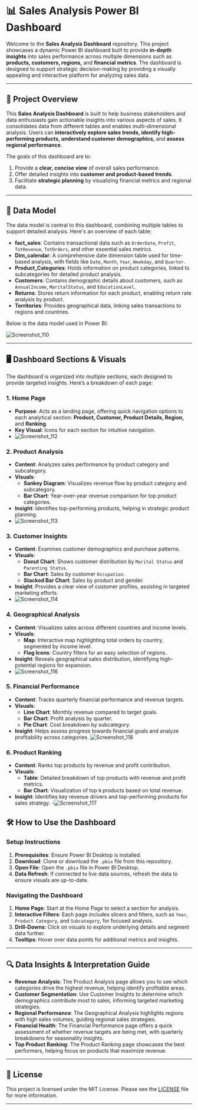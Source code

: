 # 📊 Sales Analysis Power BI Dashboard

Welcome to the **Sales Analysis Dashboard** repository. This project showcases a dynamic Power BI dashboard built to provide **in-depth insights** into sales performance across multiple dimensions such as **products, customers, regions,** and **financial metrics**. The dashboard is designed to support strategic decision-making by providing a visually appealing and interactive platform for analyzing sales data.

---

## 🚀 Project Overview

This **Sales Analysis Dashboard** is built to help business stakeholders and data enthusiasts gain actionable insights into various aspects of sales. It consolidates data from different tables and enables multi-dimensional analysis. Users can **interactively explore sales trends, identify high-performing products, understand customer demographics,** and **assess regional performance**.

The goals of this dashboard are to:
1. Provide a **clear, concise view** of overall sales performance.
2. Offer detailed insights into **customer and product-based trends**.
3. Facilitate **strategic planning** by visualizing financial metrics and regional data.

---

## 📐 Data Model

The data model is central to this dashboard, combining multiple tables to support detailed analysis. Here's an overview of each table:

- **fact_sales**: Contains transactional data such as `OrderDate`, `Profit`, `TotRevenue`, `TotOrders`, and other essential sales metrics.
- **Dim_calendar**: A comprehensive date dimension table used for time-based analysis, with fields like `Date`, `Month`, `Year`, `Weekday`, and `Quarter`.
- **Product_Categories**: Holds information on product categories, linked to subcategories for detailed product analysis.
- **Customers**: Contains demographic details about customers, such as `AnnualIncome`, `MaritalStatus`, and `EducationLevel`.
- **Returns**: Stores return information for each product, enabling return rate analysis by product.
- **Territories**: Provides geographical data, linking sales transactions to regions and countries.

Below is the data model used in Power BI:

![Screenshot_110](https://github.com/user-attachments/assets/280c8a70-aaf7-4e9e-8538-b02b4f5d3d57)

---

## 🖥️ Dashboard Sections & Visuals

The dashboard is organized into multiple sections, each designed to provide targeted insights. Here’s a breakdown of each page:

### 1. Home Page
   - **Purpose**: Acts as a landing page, offering quick navigation options to each analytical section: **Product, Customer, Product Details, Region,** and **Ranking**.
   - **Key Visual**: Icons for each section for intuitive navigation.
   - ![Screenshot_112](https://github.com/user-attachments/assets/8373e7fc-5fbe-461d-b1a9-165472725baf)


### 2. Product Analysis
   - **Content**: Analyzes sales performance by product category and subcategory.
   - **Visuals**: 
     - **Sankey Diagram**: Visualizes revenue flow by product category and subcategory.
     - **Bar Chart**: Year-over-year revenue comparison for top product categories.
   - **Insight**: Identifies top-performing products, helping in strategic product planning.
   - ![Screenshot_113](https://github.com/user-attachments/assets/267ba407-7c91-4724-a269-7f05fbee1b9c)


### 3. Customer Insights
   - **Content**: Examines customer demographics and purchase patterns.
   - **Visuals**:
     - **Donut Chart**: Shows customer distribution by `Marital Status` and `Parenting Status`.
     - **Bar Chart**: Sales by customer `Occupation`.
     - **Stacked Bar Chart**: Sales by product and gender.
   - **Insight**: Provides a clear view of customer profiles, assisting in targeted marketing efforts.
   - ![Screenshot_114](https://github.com/user-attachments/assets/b66ec163-bf82-4f94-bb0c-4d5cabcf312f)

### 4. Geographical Analysis
   - **Content**: Visualizes sales across different countries and income levels.
   - **Visuals**:
     - **Map**: Interactive map highlighting total orders by country, segmented by income level.
     - **Flag Icons**: Country filters for an easy selection of regions.
   - **Insight**: Reveals geographical sales distribution, identifying high-potential regions for expansion.
   - ![Screenshot_116](https://github.com/user-attachments/assets/586e4ac6-9cc5-43da-9f8a-2cde4fc2d8fc)


### 5. Financial Performance
   - **Content**: Tracks quarterly financial performance and revenue targets.
   - **Visuals**:
     - **Line Chart**: Monthly revenue compared to target goals.
     - **Bar Chart**: Profit analysis by quarter.
     - **Pie Chart**: Cost breakdown by subcategory.
   - **Insight**: Helps assess progress towards financial goals and analyze profitability across categories.
![Screenshot_118](https://github.com/user-attachments/assets/900ba465-354f-41f6-a073-b7719299c58a)

### 6. Product Ranking
   - **Content**: Ranks top products by revenue and profit contribution.
   - **Visuals**:
     - **Table**: Detailed breakdown of top products with revenue and profit metrics.
     - **Bar Chart**: Visualization of top `N` products based on total revenue.
   - **Insight**: Identifies key revenue drivers and top-performing products for sales strategy.
   -![Screenshot_117](https://github.com/user-attachments/assets/c6efedd5-bddd-4edf-853d-33665bb1d34c)
   ## 🛠️ How to Use the Dashboard

### Setup Instructions
1. **Prerequisites**: Ensure Power BI Desktop is installed.
2. **Download**: Clone or download the `.pbix` file from this repository.
3. **Open File**: Open the `.pbix` file in Power BI Desktop.
4. **Data Refresh**: If connected to live data sources, refresh the data to ensure visuals are up-to-date.

### Navigating the Dashboard
1. **Home Page**: Start at the Home Page to select a section for analysis.
2. **Interactive Filters**: Each page includes slicers and filters, such as `Year`, `Product Category`, and `Subcategory`, for focused analysis.
3. **Drill-Downs**: Click on visuals to explore underlying details and segment data further.
4. **Tooltips**: Hover over data points for additional metrics and insights.

---

## 🔍 Data Insights & Interpretation Guide

- **Revenue Analysis**: The Product Analysis page allows you to see which categories drive the highest revenue, helping identify profitable areas.
- **Customer Segmentation**: Use Customer Insights to determine which demographics contribute most to sales, informing targeted marketing strategies.
- **Regional Performance**: The Geographical Analysis highlights regions with high sales volumes, guiding regional sales strategies.
- **Financial Health**: The Financial Performance page offers a quick assessment of whether revenue targets are being met, with quarterly breakdowns for seasonality insights.
- **Top Product Ranking**: The Product Ranking page showcases the best performers, helping focus on products that maximize revenue.

---

## 📝 License
This project is licensed under the MIT License. Please see the [LICENSE](LICENSE) file for more information.

---

